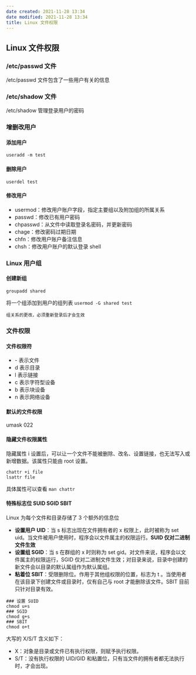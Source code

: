 ```yaml
---
date created: 2021-11-28 13:34
date modified: 2021-11-28 13:34
title: Linux 文件权限
---
```

## Linux 文件权限
### /etc/passwd 文件
/etc/passwd 文件包含了一些用户有关的信息

### /etc/shadow 文件
/etc/shadow 管理登录用户的密码

### 增删改用户
#### 添加用户
`useradd -m test`

#### 删除用户
`userdel test`

#### 修改用户
- usermod：修改用户账户字段，指定主要组以及附加组的所属关系
- passwd：修改已有用户密码
- chpasswd：从文件中读取登录名密码，并更新密码
- chage：修改密码过期日期
- chfn：修改用户账户备注信息
- chsh：修改用户账户的默认登录 shell


### Linux 用户组
#### 创建新组
`groupadd shared`

将一个组添加到用户的组列表
`usermod -G shared test`

```ad-tip
组关系的更改，必须重新登录后才会生效
```


### 文件权限
#### 文件权限符
- \- 表示文件
- d 表示目录
- l 表示链接
- c 表示字符型设备
- b 表示块设备
- n 表示网络设备

#### 默认的文件权限
umask 022

#### 隐藏文件权限属性
隐藏属性 i 设置后，可以让一个文件不能被删除、改名、设置链接，也无法写入或新增数据。该属性只能由 root 设置。
```shell
chattr +i file
lsattr file
```

具体属性可以查看 `man chattr`

#### 特殊标志位 SUID SGID SBIT
Linux 为每个文件和目录存储了 3 个额外的信息位
- **设置用户 UID**：当 s 标志出现在文件拥有者的 x 权限上，此时被称为 set uid。当文件被用户使用时，程序会以文件属主的权限运行。**SUID 仅对二进制文件生效**
- **设置组 SGID**：当 s 在群组的 x 时则称为 set gid。对文件来说，程序会以文件属主的权限运行，SGID 仅对二进制文件生效；对目录来说，目录中创建的新文件会以目录的默认属组作为默认属组。
- **粘着位 SBIT**：受限删除位。作用于其他组权限的位置，标志为 t 。当使用者在该目录下创建文件或目录时，仅有自己与 root 才能删除该文件。SBIT 目前只针对目录有效。

```shell
### 设置 SUID
chmod u+s
### SGID
chmod g+s
### SBIT
chmod o+t
```
大写的 X/S/T 含义如下：
- X：对象是目录或文件已有执行权限，则赋予执行权限。
- S/T：没有执行权限的 UID/GID 和粘置位，只有当文件的拥有者都无法执行时，才会出现。